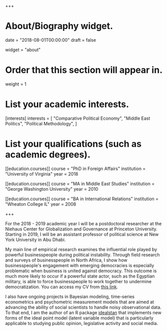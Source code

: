 +++
# About/Biography widget.

date = "2018-08-01T00:00:00"
draft = false

widget = "about"

# Order that this section will appear in.
weight = 1

# List your academic interests.
[interests]
  interests = [
    "Comparative Political Economy",
    "Middle East Politics",
    "Political Methodology",
  ]

# List your qualifications (such as academic degrees).
[[education.courses]]
  course = "PhD in Foreign Affairs"
  institution = "University of Virginia"
  year = 2018
  
[[education.courses]]
  course = "MA in Middle East Studies"
  institution = "George Washington University"
  year = 2010

[[education.courses]]
  course = "BA in International Relations"
  institution = "Wheaton College IL"
  year = 2008
 
+++

For the 2018 - 2019 academic year I will be a postdoctoral researcher at the Niehaus Center for Globalization and Governance at Princeton University. Starting in 2019, I will be an assistant professor of political science at New York University in Abu Dhabi. 

My main line of empirical research examines the influential role played by powerful businesspeople during political instability. Through field research and surveys of businesspeople in North Africa, I show how businesspeople's engagement with emerging democracies is especially problematic when business is united against democracy. This outcome is much more likely to occur if a powerful state actor, such as the Egyptian military, is able to force businesspeople to work together to undermine democratization. You can access my CV from [this link](https://virginia.box.com/shared/static/yujb02uas3v721qtvru3xlh9bjo7oct1.pdf).

I also have ongoing projects in Bayesian modeling, time-series econometrics and psychometric measurement models that are aimed at advancing the ability of social scientists to handle noisy observational data. To that end, I am the author of an R package [idealstan](https://cran.r-project.org/web/packages/idealstan/index.html) that implements new forms of the ideal point model (latent variable model) that is particularly applicable to studying public opinion, legislative activity and social media.


